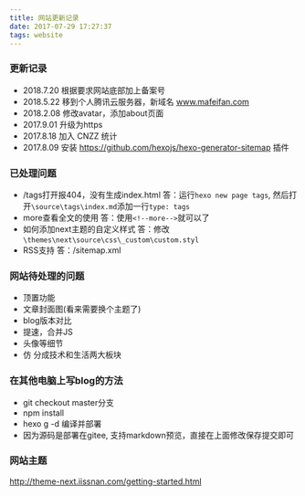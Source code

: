 ```yaml
---
title: 网站更新记录
date: 2017-07-29 17:27:37
tags: website
---
```



### 更新记录
- 2018.7.20 根据要求网站底部加上备案号
- 2018.5.22 移到个人腾讯云服务器，新域名 www.mafeifan.com
- 2018.2.08 修改avatar，添加about页面
- 2017.9.01 升级为https
- 2017.8.18 加入 CNZZ 统计
- 2017.8.09 安装 https://github.com/hexojs/hexo-generator-sitemap 插件

<!--more-->

### 已处理问题

- /tags打开报404，没有生成index.html
答：运行`hexo new page tags`, 然后打开`\source\tags\index.md`添加一行`type: tags`
- more查看全文的使用
答：使用`<!--more-->`就可以了
- 如何添加next主题的自定义样式
答：修改`\themes\next\source\css\_custom\custom.styl`
- RSS支持
答：/sitemap.xml

### 网站待处理的问题

- 顶置功能
- 文章封面图(看来需要换个主题了)
- blog版本对比
- 提速，合并JS
- 头像等细节
- 仿 分成技术和生活两大板块

### 在其他电脑上写blog的方法
* git checkout master分支
* npm install
* hexo g -d 编译并部署
* 因为源码是部署在gitee, 支持markdown预览，直接在上面修改保存提交即可


### 网站主题
http://theme-next.iissnan.com/getting-started.html

